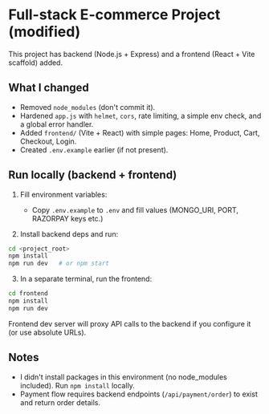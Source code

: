 # Full-stack E-commerce Project (modified)

This project has backend (Node.js + Express) and a frontend (React + Vite scaffold) added.

## What I changed
- Removed `node_modules` (don't commit it).
- Hardened `app.js` with `helmet`, `cors`, rate limiting, a simple env check, and a global error handler.
- Added `frontend/` (Vite + React) with simple pages: Home, Product, Cart, Checkout, Login.
- Created `.env.example` earlier (if not present).

## Run locally (backend + frontend)
1. Fill environment variables:
   - Copy `.env.example` to `.env` and fill values (MONGO_URI, PORT, RAZORPAY keys etc.)

2. Install backend deps and run:
```bash
cd <project_root>
npm install
npm run dev   # or npm start
```

3. In a separate terminal, run the frontend:
```bash
cd frontend
npm install
npm run dev
```
Frontend dev server will proxy API calls to the backend if you configure it (or use absolute URLs).

## Notes
- I didn't install packages in this environment (no node_modules included). Run `npm install` locally.
- Payment flow requires backend endpoints (`/api/payment/order`) to exist and return order details.

